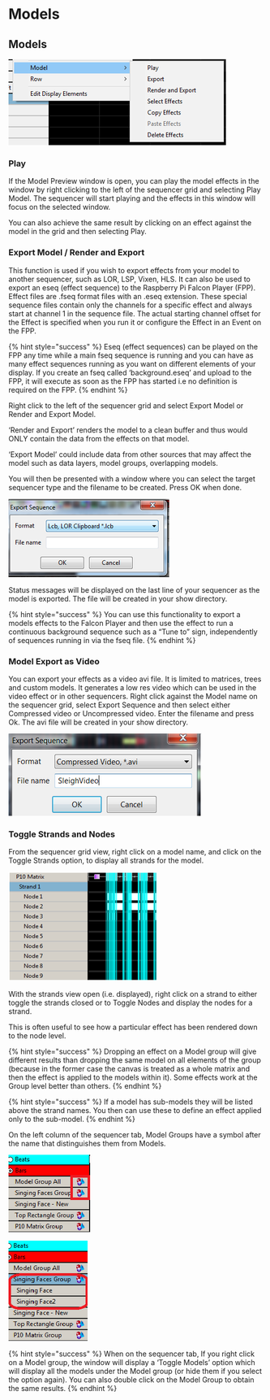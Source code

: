 # Models

## Models

![](<../../.gitbook/assets/image (867).png>)

### Play

If the Model Preview window is open, you can play the model effects in the window by right clicking to the left of the sequencer grid and selecting Play Model. The sequencer will start playing and the effects in this window will focus on the selected window.

You can also achieve the same result by clicking on an effect against the model in the grid and then selecting Play.

### Export Model / Render and Export

This function is used if you wish to export effects from your model to another sequencer, such as LOR, LSP, Vixen, HLS. It can also be used to export an eseq (effect sequence) to the Raspberry Pi Falcon Player (FPP). Effect files are .fseq format files with an .eseq extension. These special sequence files contain only the channels for a specific effect and always start at channel 1 in the sequence file. The actual starting channel offset for the Effect is specified when you run it or configure the Effect in an Event on the FPP.

{% hint style="success" %}
Eseq (effect sequences) can be played on the FPP any time while a main fseq sequence is running and you can have as many effect sequences running as you want on different elements of your display. If you create an fseq called ‘background.eseq’ and upload to the FPP, it will execute as soon as the FPP has started i.e no definition is required on the FPP.
{% endhint %}

Right click to the left of the sequencer grid and select Export Model or Render and Export Model.

‘Render and Export’ renders the model to a clean buffer and thus would ONLY contain the data from the effects on that model.

‘Export Model’ could include data from other sources that may affect the model such as data layers, model groups, overlapping models.

You will then be presented with a window where you can select the target sequencer type and the filename to be created. Press OK when done.

![](../../.gitbook/assets/base64f1483e644bc504f7.png)

Status messages will be displayed on the last line of your sequencer as the model is exported. The file will be created in your show directory.

{% hint style="success" %}
You can use this functionality to export a models effects to the Falcon Player and then use the effect to run a continuous background sequence such as a “Tune to” sign, independently of sequences running in via the fseq file.
{% endhint %}

### Model Export as Video

You can export your effects as a video avi file. It is limited to matrices, trees and custom models. It generates a low res video which can be used in the video effect or in other sequencers. Right click against the Model name on the sequencer grid, select Export Sequence and then select either Compressed video or Uncompressed video. Enter the filename and press Ok. The avi file will be created in your show directory.

![](../../.gitbook/assets/base644deef9fce5a1ae6d.png)

### Toggle Strands and Nodes

From the sequencer grid view, right click on a model name, and click on the Toggle Strands option, to display all strands for the model.

![](<../../.gitbook/assets/pasted image 0 (19).png>)

With the strands view open (i.e. displayed), right click on a strand to either toggle the strands closed or to Toggle Nodes and display the nodes for a strand.

This is often useful to see how a particular effect has been rendered down to the node level.

{% hint style="success" %}
Dropping an effect on a Model group will give different results than dropping the same model on all elements of the group (because in the former case the canvas is treated as a whole matrix and then the effect is applied to the models within it). Some effects work at the Group level better than others.
{% endhint %}

{% hint style="success" %}
If a model has sub-models they will be listed above the strand names. You then can use these to define an effect applied only to the sub-model.
{% endhint %}

On the left column of the sequencer tab, Model Groups have a symbol after the name that distinguishes them from Models.

![](../../.gitbook/assets/base64480bd533022123b4.png)

![](../../.gitbook/assets/base648764bf7cac98f365.png)

{% hint style="success" %}
When on the sequencer tab, If you right click on a Model group, the window will display a ‘Toggle Models’ option which will display all the models under the Model group (or hide them if you select the option again). You can also double click on the Model Group to obtain the same results.
{% endhint %}
